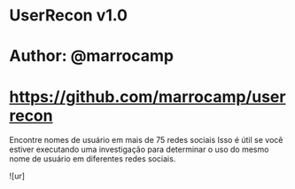 # UserRecon v1.0
# Author: @marrocamp
# https://github.com/marrocamp/userrecon

Encontre nomes de usuário em mais de 75 redes sociais
Isso é útil se você estiver executando uma investigação para determinar o uso do mesmo nome de usuário em diferentes redes sociais.

![ur]
